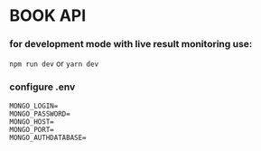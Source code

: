 # BOOK API

### for development mode with live result monitoring use:

`npm run dev`
or
`yarn dev`

### configure .env

```
MONGO_LOGIN=
MONGO_PASSWORD=
MONGO_HOST=
MONGO_PORT=
MONGO_AUTHDATABASE=

```

